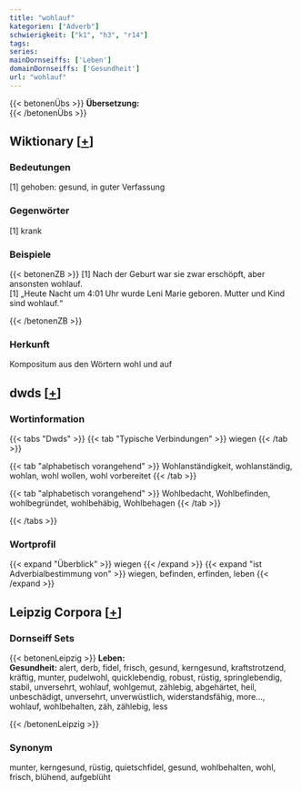 ```yaml
---
title: "wohlauf"
kategorien: ["Adverb"]
schwierigkeit: ["k1", "h3", "r14"]
tags:
series:
mainDornseiffs: ['Leben']
domainDornseiffs: ['Gesundheit']
url: "wohlauf"
---
```


{{< betonenÜbs >}}
**Übersetzung:**  
{{< /betonenÜbs >}}

## Wiktionary [[+](https://de.wiktionary.org/wiki/wohlauf)]

### Bedeutungen
[1] gehoben: gesund, in guter Verfassung  

### Gegenwörter
[1] krank  

### Beispiele
{{< betonenZB >}}
[1] Nach der Geburt war sie zwar erschöpft, aber ansonsten wohlauf.  
[1] „Heute Nacht um 4:01 Uhr wurde Leni Marie geboren. Mutter und Kind sind wohlauf.“  

{{< /betonenZB >}}
### Herkunft
Kompositum aus den Wörtern wohl und auf  



## dwds [[+](https://www.dwds.de/wb/wohlauf)]

### Wortinformation
{{< tabs "Dwds" >}}
{{< tab "Typische Verbindungen" >}}
wiegen
{{< /tab >}}

{{< tab "alphabetisch vorangehend" >}}
Wohlanständigkeit, wohlanständig, wohlan, wohl wollen, wohl vorbereitet
{{< /tab >}}

{{< tab "alphabetisch vorangehend" >}}
Wohlbedacht, Wohlbefinden, wohlbegründet, wohlbehäbig, Wohlbehagen
{{< /tab >}}

{{< /tabs >}}

### Wortprofil
{{< expand "Überblick" >}} wiegen {{< /expand >}}
{{< expand "ist Adverbialbestimmung von" >}} wiegen, befinden, erfinden, leben {{< /expand >}}

## Leipzig Corpora [[+](https://corpora.uni-leipzig.de/en/res?word=wohlauf&corpusId=deu_newscrawl-public_2018)]

### Dornseiff Sets
{{< betonenLeipzig >}}
**Leben:**  
**Gesundheit:** alert, derb, fidel, frisch, gesund, kerngesund, kraftstrotzend, kräftig, munter, pudelwohl, quicklebendig, robust, rüstig, springlebendig, stabil, unversehrt, wohlauf, wohlgemut, zählebig, abgehärtet, heil, unbeschädigt, unversehrt, unverwüstlich, widerstandsfähig, more..., wohlauf, wohlbehalten, zäh, zählebig, less  

{{< /betonenLeipzig >}}

### Synonym
munter, kerngesund, rüstig, quietschfidel, gesund, wohlbehalten, wohl, frisch, blühend, aufgeblüht

